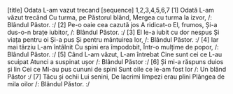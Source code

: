 [title] Odata L-am vazut trecand
[sequence] 1,2,3,4,5,6,7
[1]
Odată L-am văzut trecând
Cu turma, pe Păstorul blând,
Mergea cu turma la izvor,
/: Blândul Păstor. :/
[2]
Pe-o oaie cea cazută jos
A ridicat-o El, frumos,
Și-a dus-o-n brațe iubitor,
/: Blândul Păstor. :/
[3]
El le-a iubit cu dor nespus
Și viața pentru oi Și-a pus
Și pentru mântuirea lor,
/: Blândul Păstor. :/
[4]
Iar mai târziu L-am întâlnit
Cu spini era împodobit,
Într-o mulțime de popor,
/: Blândul Păstor. :/
[5]
Când L-am văzut, L-am întrebat
Cine sunt cei ce L-au scuipat
Atunci a suspinat ușor
/: Blândul Păstor :/
[6]
Și mi-a răspuns duios și lin
Cei ce Mi-au pus cununi de spini
Sunt oile ce le-am fost lor
/: Un blând Păstor :/
[7]
Tăcu și ochii Lui senini,
De lacrimi limpezi erau plini
Plângea de mila oilor
/: Blândul Păstor. :/

